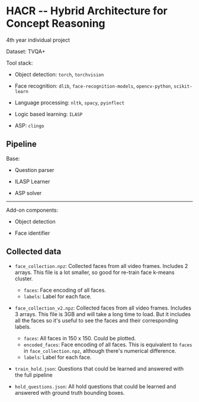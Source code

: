 # HACR -- Hybrid Architecture for Concept Reasoning

4th year individual project

Dataset: TVQA+

Tool stack:

- Object detection: `torch`, `torchvision`

- Face recognition: `dlib`, `face-recognition-models`, `opencv-python`,
  `scikit-learn`

- Language processing: `nltk`, `spacy`, `pyinflect`

- Logic based learning: `ILASP`

- ASP: `clingo`

## Pipeline

Base:

- Question parser

- ILASP Learner

- ASP solver

----

Add-on components:

- Object detection

- Face identifier


## Collected data

- `face_collection.npz`: Collected faces from all video frames. Includes 2
  arrays. This file is a lot smaller, so good for re-train face k-means cluster.
    * `faces`: Face encoding of all faces.
    * `labels`: Label for each face.

- `face_collection_v2.npz`: Collected faces from all video frames. Includes 3
  arrays. This file is 3GB and will take a long time to load. But it includes
  all the faces so it's useful to see the faces and their corresponding labels.
    * `faces`: All faces in 150 x 150. Could be plotted.
    * `encoded_faces`: Face encoding of all faces. This is equivalent to `faces`
      in `face_collection.npz`, although there's numerical difference.
    * `labels`: Label for each face.

- `train_hold.json`: Questions that could be learned and answered with the full
  pipeline

- `hold_questions.json`: All hold questions that could be learned and answered
  with ground truth bounding boxes.
